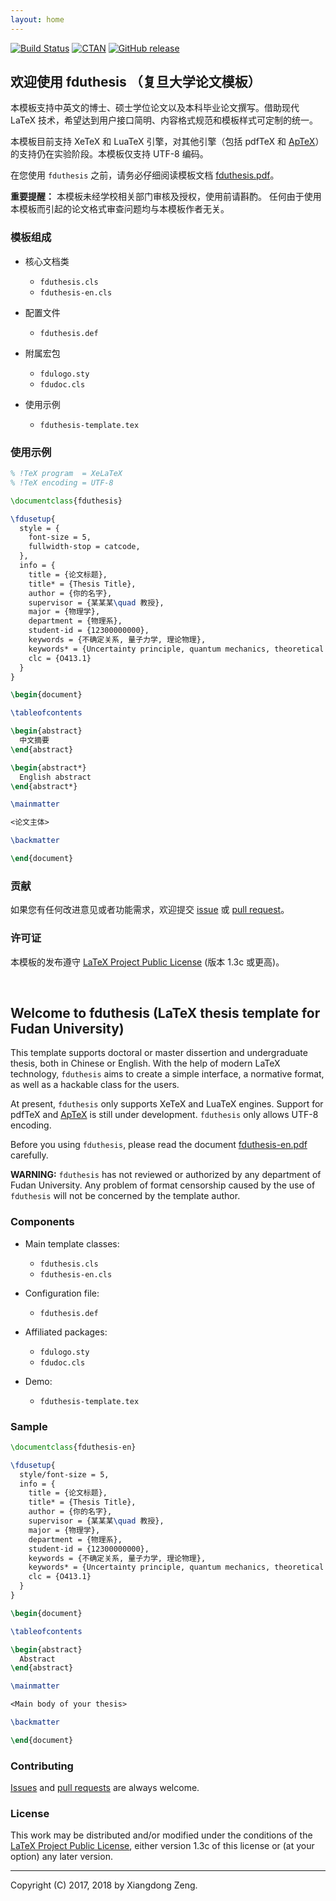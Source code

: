 ```yaml
---
layout: home
---
```

[![Build Status](https://img.shields.io/travis/Stone-Zeng/fduthesis.svg)](https://travis-ci.org/Stone-Zeng/fduthesis)
[![CTAN](https://img.shields.io/ctan/v/fduthesis.svg)](https://www.ctan.org/pkg/fduthesis)
[![GitHub release](https://img.shields.io/github/release/Stone-Zeng/fduthesis/all.svg)](https://github.com/Stone-Zeng/fduthesis/releases/latest)

## 欢迎使用 fduthesis （复旦大学论文模板）

本模板支持中英文的博士、硕士学位论文以及本科毕业论文撰写。借助现代 LaTeX 技术，希望达到用户接口简明、内容格式规范和模板样式可定制的统一。

本模板目前支持 XeTeX 和 LuaTeX 引擎，对其他引擎（包括 pdfTeX 和 [ApTeX](https://github.com/clerkma/ptex-ng)）的支持仍在实验阶段。本模板仅支持 UTF-8 编码。

在您使用 `fduthesis` 之前，请务必仔细阅读模板文档
[fduthesis.pdf](http://mirrors.ctan.org/macros/latex/contrib/fduthesis/fduthesis.pdf)。

**重要提醒：** 本模板未经学校相关部门审核及授权，使用前请斟酌。
任何由于使⽤本模板⽽引起的论⽂格式审查问题均与本模板作者⽆关。

### 模板组成

- 核心文档类

  - `fduthesis.cls`
  - `fduthesis-en.cls`

- 配置文件

  - `fduthesis.def`

- 附属宏包

  - `fdulogo.sty`
  - `fdudoc.cls`

- 使用示例

  - `fduthesis-template.tex`

### 使用示例

```latex
% !TeX program  = XeLaTeX
% !TeX encoding = UTF-8

\documentclass{fduthesis}

\fdusetup{
  style = {
    font-size = 5,
    fullwidth-stop = catcode,
  },
  info = {
    title = {论文标题},
    title* = {Thesis Title},
    author = {你的名字},
    supervisor = {某某某\quad 教授},
    major = {物理学},
    department = {物理系},
    student-id = {12300000000},
    keywords = {不确定关系, 量子力学, 理论物理},
    keywords* = {Uncertainty principle, quantum mechanics, theoretical physics},
    clc = {O413.1}
  }
}

\begin{document}

\tableofcontents

\begin{abstract}
  中文摘要
\end{abstract}

\begin{abstract*}
  English abstract
\end{abstract*}

\mainmatter

<论文主体>

\backmatter

\end{document}
```

### 贡献

如果您有任何改进意见或者功能需求，欢迎提交 [issue](https://github.com/Stone-Zeng/fduthesis/issues)
或 [pull request](https://github.com/Stone-Zeng/fduthesis/pulls)。

### 许可证

本模板的发布遵守 [LaTeX Project Public License](http://www.latex-project.org/lppl.txt)
(版本 1.3c 或更高)。

<br>

## Welcome to fduthesis (LaTeX thesis template for Fudan University)

This template supports doctoral or master dissertion and undergraduate thesis, both in Chinese or English. With the help of modern LaTeX technology, `fduthesis` aims to create a simple interface, a normative format, as well as a hackable class for the users.

At present, `fduthesis` only supports XeTeX and LuaTeX engines. Support for pdfTeX and [ApTeX](https://github.com/clerkma/ptex-ng) is still under development. `fduthesis` only allows UTF-8 encoding.

Before you using `fduthesis`, please read the document
[fduthesis-en.pdf](http://mirrors.ctan.org/macros/latex/contrib/fduthesis/fduthesis-en.pdf)
carefully.

**WARNING:** `fduthesis` has not reviewed or authorized by any
department of Fudan University. Any problem of format censorship
caused by the use of `fduthesis` will not be concerned by the
template author.

### Components

- Main template classes:

  - `fduthesis.cls`
  - `fduthesis-en.cls`

- Configuration file:

  - `fduthesis.def`

- Affiliated packages:

  - `fdulogo.sty`
  - `fdudoc.cls`

- Demo:

  - `fduthesis-template.tex`

### Sample

```latex
\documentclass{fduthesis-en}

\fdusetup{
  style/font-size = 5,
  info = {
    title = {论文标题},
    title* = {Thesis Title},
    author = {你的名字},
    supervisor = {某某某\quad 教授},
    major = {物理学},
    department = {物理系},
    student-id = {12300000000},
    keywords = {不确定关系, 量子力学, 理论物理},
    keywords* = {Uncertainty principle, quantum mechanics, theoretical physics},
    clc = {O413.1}
  }
}

\begin{document}

\tableofcontents

\begin{abstract}
  Abstract
\end{abstract}

\mainmatter

<Main body of your thesis>

\backmatter

\end{document}
```

### Contributing

[Issues](https://github.com/Stone-Zeng/fduthesis/issues) and
[pull requests](https://github.com/Stone-Zeng/fduthesis/pulls)
are always welcome.

### License

This work may be distributed and/or modified under the conditions of
the [LaTeX Project Public License](http://www.latex-project.org/lppl.txt),
either version 1.3c of this license or (at your option) any later
version.

-----

Copyright (C) 2017, 2018 by Xiangdong Zeng.
